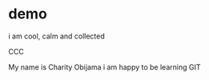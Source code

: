# demo

i am cool, calm and collected

CCC

My name is Charity Obijama
i am happy to be learning GIT
